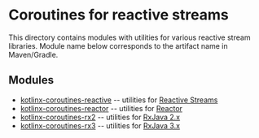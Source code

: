 # Coroutines for reactive streams

This directory contains modules with utilities for various reactive stream libraries.
Module name below corresponds to the artifact name in Maven/Gradle.

## Modules

* [kotlinx-coroutines-reactive](kotlinx-coroutines-reactive/README.md) -- utilities for [Reactive Streams](https://www.reactive-streams.org)
* [kotlinx-coroutines-reactor](kotlinx-coroutines-reactor/README.md) -- utilities for [Reactor](https://projectreactor.io)
* [kotlinx-coroutines-rx2](kotlinx-coroutines-rx2/README.md) -- utilities for [RxJava 2.x](https://github.com/ReactiveX/RxJava)
* [kotlinx-coroutines-rx3](kotlinx-coroutines-rx3/README.md) -- utilities for [RxJava 3.x](https://github.com/ReactiveX/RxJava)
